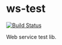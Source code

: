 ws-test
=======

[![Build Status](https://travis-ci.org/aureliano/theotokos.png?branch=master)](https://travis-ci.org/aureliano/theotokos)

Web service test lib.
